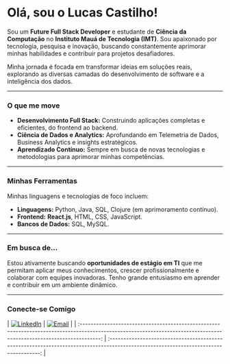 # Olá, sou o Lucas Castilho! 

Sou um **Future Full Stack Developer** e estudante de **Ciência da Computação** no **Instituto Mauá de Tecnologia (IMT)**. Sou apaixonado por tecnologia, pesquisa e inovação, buscando constantemente aprimorar minhas habilidades e contribuir para projetos desafiadores.

Minha jornada é focada em transformar ideias em soluções reais, explorando as diversas camadas do desenvolvimento de software e a inteligência dos dados.

---

### O que me move

* **Desenvolvimento Full Stack:** Construindo aplicações completas e eficientes, do frontend ao backend.
* **Ciência de Dados e Analytics:** Aprofundando em Telemetria de Dados, Business Analytics e insights estratégicos.
* **Aprendizado Contínuo:** Sempre em busca de novas tecnologias e metodologias para aprimorar minhas competências.

---

### Minhas Ferramentas

Minhas linguagens e tecnologias de foco incluem:

* **Linguagens:** Python, Java, SQL, Clojure (em aprimoramento contínuo).
* **Frontend:** **React.js**, HTML, CSS, JavaScript.
* **Bancos de Dados:** SQL, MySQL.
---

### Em busca de...

Estou ativamente buscando **oportunidades de estágio em TI** que me permitam aplicar meus conhecimentos, crescer profissionalmente e colaborar com equipes inovadoras. Tenho grande entusiasmo em aprender e contribuir em um ambiente dinâmico.

---

### Conecte-se Comigo

| [![LinkedIn](https://img.shields.io/badge/LinkedIn-0077B5?style=for-the-badge&logo=linkedin&logoColor=white)](https://www.linkedin.com/in/lucas-castilho-43bb28354/) 
| [![Email](https://img.shields.io/badge/Email-D14836?style=for-the-badge&logo=gmail&logoColor=white)](mailto:lubertanhe@gmail.com) |
| :-------------------------------------------------------------------------------------------------------------------------------------------------------------------: | :-----------------------------------------------------------------------------------------------------------------------------------: |

